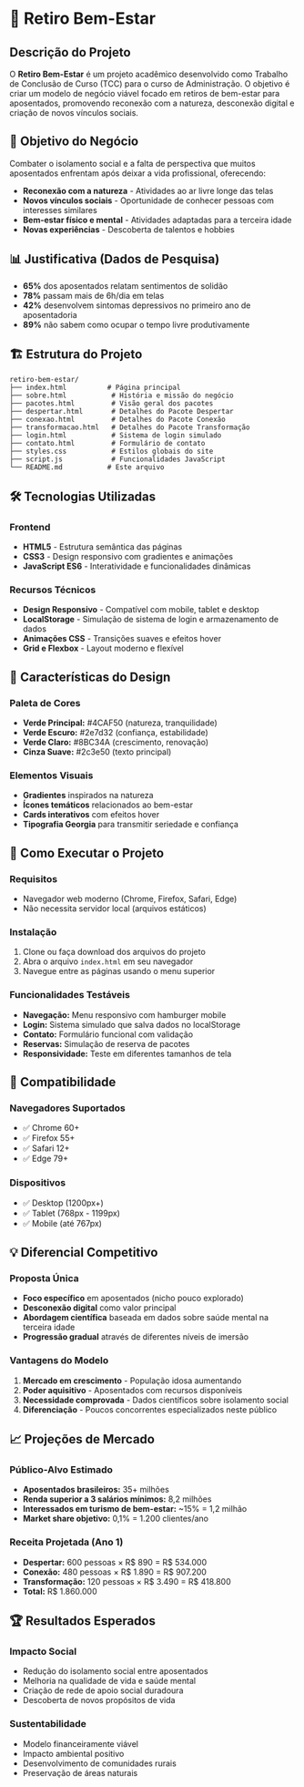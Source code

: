 # 🌿 Retiro Bem-Estar

## Descrição do Projeto

O **Retiro Bem-Estar** é um projeto acadêmico desenvolvido como Trabalho de Conclusão de Curso (TCC) para o curso de Administração. O objetivo é criar um modelo de negócio viável focado em retiros de bem-estar para aposentados, promovendo reconexão com a natureza, desconexão digital e criação de novos vínculos sociais.

## 🎯 Objetivo do Negócio

Combater o isolamento social e a falta de perspectiva que muitos aposentados enfrentam após deixar a vida profissional, oferecendo:

- **Reconexão com a natureza** - Atividades ao ar livre longe das telas
- **Novos vínculos sociais** - Oportunidade de conhecer pessoas com interesses similares
- **Bem-estar físico e mental** - Atividades adaptadas para a terceira idade
- **Novas experiências** - Descoberta de talentos e hobbies

## 📊 Justificativa (Dados de Pesquisa)

- **65%** dos aposentados relatam sentimentos de solidão
- **78%** passam mais de 6h/dia em telas
- **42%** desenvolvem sintomas depressivos no primeiro ano de aposentadoria
- **89%** não sabem como ocupar o tempo livre produtivamente

## 🏗️ Estrutura do Projeto

```
retiro-bem-estar/
├── index.html          # Página principal
├── sobre.html           # História e missão do negócio
├── pacotes.html         # Visão geral dos pacotes
├── despertar.html       # Detalhes do Pacote Despertar
├── conexao.html         # Detalhes do Pacote Conexão
├── transformacao.html   # Detalhes do Pacote Transformação
├── login.html           # Sistema de login simulado
├── contato.html         # Formulário de contato
├── styles.css           # Estilos globais do site
├── script.js            # Funcionalidades JavaScript
└── README.md           # Este arquivo
```

## 🛠️ Tecnologias Utilizadas

### Frontend
- **HTML5** - Estrutura semântica das páginas
- **CSS3** - Design responsivo com gradientes e animações
- **JavaScript ES6** - Interatividade e funcionalidades dinâmicas

### Recursos Técnicos
- **Design Responsivo** - Compatível com mobile, tablet e desktop
- **LocalStorage** - Simulação de sistema de login e armazenamento de dados
- **Animações CSS** - Transições suaves e efeitos hover
- **Grid e Flexbox** - Layout moderno e flexível

## 🎨 Características do Design

### Paleta de Cores
- **Verde Principal:** #4CAF50 (natureza, tranquilidade)
- **Verde Escuro:** #2e7d32 (confiança, estabilidade)
- **Verde Claro:** #8BC34A (crescimento, renovação)
- **Cinza Suave:** #2c3e50 (texto principal)

### Elementos Visuais
- **Gradientes** inspirados na natureza
- **Ícones temáticos** relacionados ao bem-estar
- **Cards interativos** com efeitos hover
- **Tipografia Georgia** para transmitir seriedade e confiança

## 🚀 Como Executar o Projeto

### Requisitos
- Navegador web moderno (Chrome, Firefox, Safari, Edge)
- Não necessita servidor local (arquivos estáticos)

### Instalação
1. Clone ou faça download dos arquivos do projeto
2. Abra o arquivo `index.html` em seu navegador
3. Navegue entre as páginas usando o menu superior

### Funcionalidades Testáveis
- **Navegação:** Menu responsivo com hamburger mobile
- **Login:** Sistema simulado que salva dados no localStorage
- **Contato:** Formulário funcional com validação
- **Reservas:** Simulação de reserva de pacotes
- **Responsividade:** Teste em diferentes tamanhos de tela

## 📱 Compatibilidade

### Navegadores Suportados
- ✅ Chrome 60+
- ✅ Firefox 55+
- ✅ Safari 12+
- ✅ Edge 79+

### Dispositivos
- ✅ Desktop (1200px+)
- ✅ Tablet (768px - 1199px)
- ✅ Mobile (até 767px)

## 💡 Diferencial Competitivo

### Proposta Única
- **Foco específico** em aposentados (nicho pouco explorado)
- **Desconexão digital** como valor principal
- **Abordagem científica** baseada em dados sobre saúde mental na terceira idade
- **Progressão gradual** através de diferentes níveis de imersão

### Vantagens do Modelo
1. **Mercado em crescimento** - População idosa aumentando
2. **Poder aquisitivo** - Aposentados com recursos disponíveis
3. **Necessidade comprovada** - Dados científicos sobre isolamento social
4. **Diferenciação** - Poucos concorrentes especializados neste público

## 📈 Projeções de Mercado

### Público-Alvo Estimado
- **Aposentados brasileiros:** 35+ milhões
- **Renda superior a 3 salários mínimos:** 8,2 milhões
- **Interessados em turismo de bem-estar:** ~15% = 1,2 milhão
- **Market share objetivo:** 0,1% = 1.200 clientes/ano

### Receita Projetada (Ano 1)
- **Despertar:** 600 pessoas × R$ 890 = R$ 534.000
- **Conexão:** 480 pessoas × R$ 1.890 = R$ 907.200
- **Transformação:** 120 pessoas × R$ 3.490 = R$ 418.800
- **Total:** R$ 1.860.000

## 🏆 Resultados Esperados

### Impacto Social
- Redução do isolamento social entre aposentados
- Melhoria na qualidade de vida e saúde mental
- Criação de rede de apoio social duradoura
- Descoberta de novos propósitos de vida

### Sustentabilidade
- Modelo financeiramente viável
- Impacto ambiental positivo
- Desenvolvimento de comunidades rurais
- Preservação de áreas naturais
